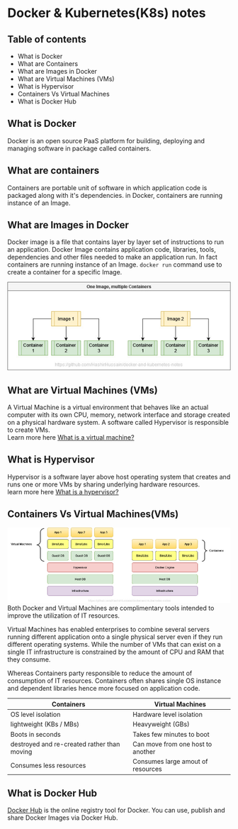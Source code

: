 # Docker & Kubernetes(K8s) notes
## Table of contents

- What is Docker
- What are Containers
- What are Images in Docker
- What are Virtual Machines (VMs)
- What is Hypervisor
- Containers Vs Virtual Machines
- What is Docker Hub

## What is Docker
Docker is an open source PaaS platform for building, deploying and managing software in package called containers.

## What are containers
Containers are portable unit of software in which application code is packaged along with it's dependencies. in Docker, containers are running instance of an Image.

## What are Images in Docker
Docker image is a file that contains layer by layer set of instructions to run an application. Docker Image contains application code, libraries, tools, dependencies and other files needed to make an application run. In fact containers are running instance of an Image. `docker run` command use to create a container for a specific Image.

![Many Containers can be created from single Docker image](/images/one-image-multiple-containers.jpg "Many Containers can be created from single Docker image")

## What are Virtual Machines (VMs)
A Virtual Machine is a virtual environment that behaves like an actual computer with its own CPU, memory, network interface and storage created on a physical hardware system. A software called Hypervisor is responsible to create VMs.  
Learn more here [What is a virtual machine?](https://www.vmware.com/topics/glossary/content/virtual-machine.html)

## What is Hypervisor
Hypervisor is a software layer above host operating system that creates and runs one or more VMs by sharing underlying hardware resources.  
learn more here [What is a hypervisor?](https://www.vmware.com/topics/glossary/content/hypervisor.html)


## Containers Vs Virtual Machines(VMs)
![Containers Vs Virtual Machine](/images/virtual-machines-vs-containers.jpg "Containers Vs Virtual Machine") 
Both Docker and Virtual Machines are complimentary tools intended to improve the utilization of IT resources.  

Virtual Machines has enabled enterprises to combine several servers running different application onto a single physical server even if they run different operating systems. While the number of VMs that can exist on a single IT infrastructure is constrained by the amount of CPU and RAM that they consume.  

Whereas Containers party responsible to reduce the amount of consumption of IT resources. Containers often shares single OS instance and dependent libraries hence more focused on application code.  

| Containers      | Virtual Machines |
| ----------- | ----------- |
| OS level isolation   | Hardware level isolation         |
| lightweight (KBs / MBs)   | Heavyweight (GBs)        |
| Boots in seconds      | Takes few minutes to boot       |
| destroyed and re-created rather than moving   | Can move from one host to another        |
| Consumes less resources   | Consumes large amout of resources        |

## What is Docker Hub
[Docker Hub](https://hub.docker.com/) is the online registry tool for Docker. You can use, publish and share Docker Images via Docker Hub.
